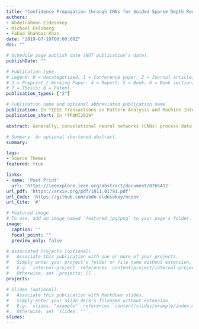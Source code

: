 ```yaml
---
title: "Confidence Propagation through CNNs for Guided Sparse Depth Regression"
authors:
- Abdelrahman Eldesokey
- Michael Felsberg
- Fahad Shahbaz Khan
date: "2019-07-19T00:00:00Z"
doi: ""

# Schedule page publish date (NOT publication's date).
publishDate: ""

# Publication type.
# Legend: 0 = Uncategorized; 1 = Conference paper; 2 = Journal article;
# 3 = Preprint / Working Paper; 4 = Report; 5 = Book; 6 = Book section;
# 7 = Thesis; 8 = Patent
publication_types: ["2"]

# Publication name and optional abbreviated publication name.
publication: In *IEEE Transactions on Pattern Analysis and Machine Intelligence *
publication_short: In *TPAMI2019*

abstract: Generally, convolutional neural networks (CNNs) process data on a regular grid, e.g. data generated by ordinary cameras. Designing CNNs for sparse and irregularly spaced input data is still an open research problem with numerous applications in autonomous driving, robotics, and surveillance. In this paper, we propose an algebraically-constrained normalized convolution layer for CNNs with highly sparse input that has a smaller number of network parameters compared to related work. We propose novel strategies for determining the confidence from the convolution operation and propagating it to consecutive layers. We also propose an objective function that simultaneously minimizes the data error while maximizing the output confidence. To integrate structural information, we also investigate fusion strategies to combine depth and RGB information in our normalized convolution network framework. In addition, we introduce the use of output confidence as an auxiliary information to improve the results. The capabilities of our normalized convolution network framework are demonstrated for the problem of scene depth completion. Comprehensive experiments are performed on the KITTI-Depth and the NYU-Depth-v2 datasets. The results clearly demonstrate that the proposed approach achieves superior performance while requiring only about 1-5% of the number of parameters compared to the state-of-the-art methods.

# Summary. An optional shortened abstract.
summary: 

tags:
- Source Themes
featured: true

links:
- name: 'Post Print'
  url: 'https://ieeexplore.ieee.org/abstract/document/8765412'
url_pdf: 'https://arxiv.org/pdf/1811.01791.pdf'
url_Code: 'https://github.com/abdo-eldesokey/nconv'
url_Cite: '#'

# Featured image
# To use, add an image named `featured.jpg/png` to your page's folder. 
image:
  caption: ''
  focal_point: ""
  preview_only: false

# Associated Projects (optional).
#   Associate this publication with one or more of your projects.
#   Simply enter your project's folder or file name without extension.
#   E.g. `internal-project` references `content/project/internal-project/index.md`.
#   Otherwise, set `projects: []`.
projects:

# Slides (optional).
#   Associate this publication with Markdown slides.
#   Simply enter your slide deck's filename without extension.
#   E.g. `slides: "example"` references `content/slides/example/index.md`.
#   Otherwise, set `slides: ""`.
slides: 
---
```

